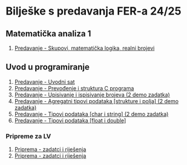 # Bilješke s predavanja FER-a 24/25

## Matematička analiza 1
1. [Predavanje - Skupovi, matematička logika, realni brojevi](predavanja/matan1--matematicka-analiza/P01-skupovi_matlog_realbr.md)

## Uvod u programiranje
1. [Predavanje - Uvodni sat](predavanja/uup--uvod-u-programiranje/P01-uvodni_sat.md)
1. [Predavanje - Prevođenje i struktura C programa](predavanja/uup--uvod-u-programiranje/P02-prevodenje.md)
1. [Predavanje - Upisivanje i ispisivanje brojeva (2 demo zadatka)](predavanja/uup--uvod-u-programiranje/P03-sintaksa.md)
1. [Predavanje - Agregatni tipovi podataka \[strukture i polja\] (2 demo zadatka)](predavanja/uup--uvod-u-programiranje/P04-polja_strukture.md)
1. [Predavanje - Tipovi podataka \[char i string\] (2 demo zadatka)](predavanja/uup--uvod-u-programiranje/P05-tipovi_podataka_char.md)
1. [Predavanje - Tipovi podataka \[float i double\]](predavanja/uup--uvod-u-programiranje/P06-tipovi_podataka_float.md)

### Pripreme za LV
1. [Priprema - zadatci i riješenja](pripreme-za-lv/uup--uvod-u-programiranje/LV01/tekstovi_zadatka.md)
1. [Priprema - zadatci i riješenja](pripreme-za-lv/uup--uvod-u-programiranje/LV02/tekstovi_zadatka.md)
